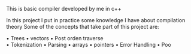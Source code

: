 This is basic compiler developed by me in c++

In this project I put in practice some knowledge I have about compilation theory
Some of the concepts that take part of this project are:

•	Trees 
•	vectors 
•	Post orden traverse  
•	Tokenization
•	Parsing
•	arrays
•	pointers
•	Error Handling
•	Poo

